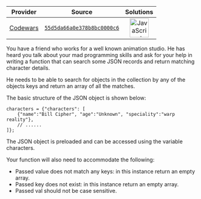 <!-- INFO TABLE BEGIN -->

| Provider                                        | Source                                                                               | Solutions                                                                                                                                                    |
| :---------------------------------------------: | :----------------------------------------------------------------------------------: | :----------------------------------------------------------------------------------------------------------------------------------------------------------: |
| [Codewars](../../../docs/providers/Codewars.md) | [`55d5da66a0e378b8bc0000c6`](https://www.codewars.com/kata/55d5da66a0e378b8bc0000c6) | [<img src="https://res.cloudinary.com/rascaltwo/image/upload/v1631924076/javascript_ehszr7.svg" alt="JavaScript" title="JavaScript" width="50" />](a01.js) |

<!-- INFO TABLE END -->
You have a friend who works for a well known animation studio. He has heard you talk about your mad programming skills and ask for your help in writing a function that can search some JSON records and return matching character details.

He needs to be able to search for objects in the collection by any of the objects keys and return an array of all the matches.

The basic structure of the JSON object is shown below:

```
characters = {"characters": [
    {"name":"Bill Cipher", "age":"Unknown", "speciality":"warp reality"},
    // ......
]};

```

The JSON object is preloaded and can be accessed using the variable characters.

Your function will also need to accommodate the following:

-   Passed value does not match any keys: in this instance return an empty array.
-   Passed key does not exist: in this instance return an empty array.
-   Passed val should not be case sensitive.
